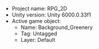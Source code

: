 <!-- UNITY CODE ASSIST INSTRUCTIONS START -->
- Project name: RPG_2D
- Unity version: Unity 6000.0.33f1
- Active game object:
  - Name: Background_Greenery
  - Tag: Untagged
  - Layer: Default
<!-- UNITY CODE ASSIST INSTRUCTIONS END -->